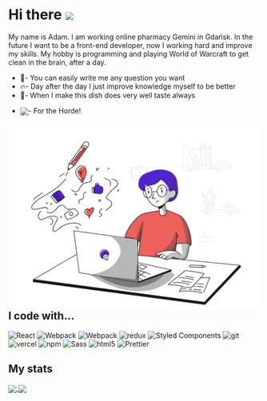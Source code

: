 <h1> Hi there <img src="https://cdn.joypixels.com/products/previews/O6D7BMG8R2DMMNC4LLZH/3166_IlZBq7MYilwdaqfqnmEcTNOuppcpi2c6.gif" align="center" width="40"></h1>

My name is Adam. I am working online pharmacy Gemini in Gdańsk.
In the future I want to be a front-end developer, now I working hard and improve my skills. My hobby is programming and playing World of Warcraft to get clean in the brain, after a day.
<ul>
<li>💬- You can easily write me any question you want </li>
<li>🔥- Day after the day I just improve knowledge myself to be better </li>
<li>🥞- When I make this dish does very well taste always </li>
<li>
  
<img src="https://png2.cleanpng.com/sh/0eea4bc3f47fc2d107b48cc0a16abebd/L0KzQYm4UcEzN6Ftj5H0aYP2gLBuTgdwep1pRdHvLYfkgrT5gfZ1NZ5uiAZ8LXBpPcHojvRieppmRdH7ZHGwgLF5lPFjdJYygdDtZYiwf7e0kPFzaZVuf99CcD3mf7B7hf51faFxh9Ntc0KwQYW4TcVjbZI2SKI6Y0Xpcbe9Tsc4P2E6T6sEMUW3QoG9VsE4P2k2SKs3cH7q/kisspng-world-of-warcraft-mists-of-pandaria-orda-portable-index-of-paradigmwp-contentuploads2-141-5bea1001c5faf6.7770579915420661778109.png" align="center" width="20">- For the Horde!</li>
<div>
  </ul>
  <img src="https://github.com/adcichowski/adcichowski/blob/main/blogging.png" align='right' width="500">

</div>
<h2>I code with...</h2>
<p>
  <img alt="React" src="https://img.shields.io/badge/-React-45b8d8?style=flat-square&logo=react&logoColor=white" />
  <img alt="Webpack" src="https://img.shields.io/badge/-Webpack-8DD6F9?style=flat-square&logo=webpack&logoColor=white" />
  <img alt="Webpack" src="https://img.shields.io/badge/-CSS3-1572B6?style=flat-square&logo=css3" />
  <img alt="redux" src="https://img.shields.io/badge/-Redux-764ABC?style=flat-square&logo=redux&logoColor=white" />
  <img alt="Styled Components" src="https://img.shields.io/badge/-Styled_Components-db7092?style=flat-square&logo=styled-components&logoColor=white" />
  <img alt="git" src="https://img.shields.io/badge/-Git-F05032?style=flat-square&logo=git&logoColor=white" />
  <img alt="vercel" src="https://img.shields.io/badge/-Vercel-000000?style=flat-square&logo=vercel" />
  <img alt="npm" src="https://img.shields.io/badge/-NPM-CB3837?style=flat-square&logo=npm&logoColor=white" />
  <img alt="Sass" src="https://img.shields.io/badge/-Sass-CC6699?style=flat-square&logo=sass&logoColor=white" />
  <img alt="html5" src="https://img.shields.io/badge/-HTML5-E34F26?style=flat-square&logo=html5&logoColor=white" />
  <img alt="Prettier" src="https://img.shields.io/badge/-Prettier-F7B93E?style=flat-square&logo=prettier&logoColor=white" />
</p>
<div align="bottom">
 <h2>My stats </h2>
<a href="https://github-readme-stats.vercel.app/api?username=adcichowski">
  <img align="center" src="https://github-readme-stats.vercel.app/api?username=adcichowski" />
</a>
  <a href="https://github-readme-stats.vercel.app/api?username=adcichowski">
  <img align="center" src="https://github-readme-stats.vercel.app/api/top-langs/?username=adcichowski&layout=compact" />
</a>

  </div>


